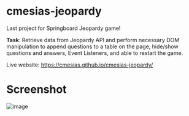 # cmesias-jeopardy
 Last project for Springboard Jeopardy game!
 
 **Task**: Retrieve data from Jeopardy API and perform necessary DOM manipulation to append questions to a table on the page, hide/show questions and answers, Event Listeners, and able to restart the game.

 Live website: https://cmesias.github.io/cmesias-jeopardy/

# Screenshot
![image](https://github.com/user-attachments/assets/14821201-937a-4c0a-95e9-cfa6c405d9be)
